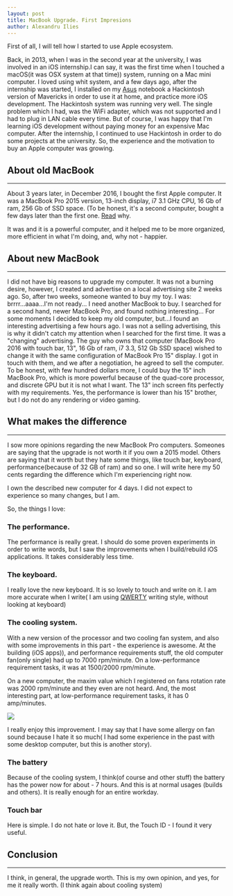 ```yaml
---
layout: post
title: MacBook Upgrade. First Impresions 
author: Alexandru Ilies
---
```



First of all, I will tell how I started to use Apple ecosystem.


Back, in 2013, when I was in the second year at the university, I was involved in an iOS internship.I can say, it was the first time when I touched a macOS(it was OSX system at that time)) system, running on a Mac mini computer. 
I loved using whit system, and a few days ago, after the internship was started, I installed on my [Asus](https://www.asus.com/Laptops/N53SV/) notebook a Hackintosh version of Mavericks in order to use it at home, and practice more iOS development. The Hackintosh system was running very well. The single problem which I had, was the WiFi adapter, which was not supported and I had to plug in LAN cable every time. But of course, I was happy that I'm learning iOS development without paying money for an expensive Mac computer. 
After the internship, I continued to use Hackintosh in order to do some projects at the university. So, the experience and the motivation to buy an Apple computer was growing. 

## About old MacBook 
-----
About 3 years later, in December 2016, I bought the first Apple computer.
It was a MacBook Pro 2015 version, 13-inch display, i7 3.1 GHz CPU, 16 Gb of ram, 256 Gb of SSD space. (To be honest, it's a second computer, bought a few days later than the first one. [Read](https://www.quora.com/Should-a-computer-science-student-get-a-13-or-15-inch-MacBook-Pro/answer/Alexandru-Ilie%C8%99?srid=SKYq) why. 

It was and it is a powerful computer, and it helped me to be more organized, more efficient in what I'm doing, and, why not - happier.

## About new MacBook
----- 
I did not have big reasons to upgrade my computer. It was not a burning desire, however, I created and advertise on a local advertising site 2 weeks ago. So, after two weeks, someone wanted to buy my toy. I was: brrrr...aaaa...I'm not ready... I need another MacBook to buy. I searched for a second hand, newer MacBook Pro, and found nothing interesting...
For some moments I decided to keep my old computer, but...I found an interesting advertising a few hours ago. I was not a selling advertising, this is why it didn't catch my attention when I searched for the first time. It was a "changing" advertising. The guy who owns that computer (MacBook Pro 2016 with touch bar, 13", 16 Gb of ram, i7 3.3, 512 Gb SSD space) wished to change it with the same configuration of MacBook Pro 15" display. I got in touch with them, and we after a negotiation, he agreed to sell the computer. To be honest, with few hundred dollars more, I could buy the 15" inch MacBook Pro, which is more powerful because of the quad-core processor, and discrete GPU but it is not what I want. The 13" inch screen fits perfectly with my requirements. 
Yes, the performance is lower than his 15" brother, but I do not do any rendering or video gaming. 

## What makes the difference
-----
I sow more opinions regarding the new MacBook Pro computers.
Someones are saying that the upgrade is not worth it if you own a 2015 model. Others are saying that it worth but they hate some things, like touch bar, keyboard, performance(because of 32 GB of ram) and so one.
I will write here my 50 cents regarding the difference which I'm experiencing right now.

I own the described new computer for 4 days. I did not expect to experience so many changes, but I am. 

So, the things I love:

### The performance.
The performance is really great. I should do some proven experiments in order to write words, but I saw the improvements when I build/rebuild iOS applications. It takes considerably less time.
### The keyboard.
I really love the new keyboard. It is so lovely to touch and write on it. I am more accurate when I write( I am using [QWERTY](http://www.typingstudy.com/lesson/1/part/1) writing style, without looking at keyboard)
### The cooling system.
With a new version of the processor and two cooling fan system, and also with some improvements in this part - the experience is awesome. At the building (iOS apps)), and performance requirements stuff, the old computer fan(only single) had up to 7000 rpm/minute. On a low-performance requirement tasks, it was at 1500/2000 rpm/minute. 
    
On a new computer, the maxim value which I registered on fans rotation rate was 2000 rpm/minute and they even are not heard. And, the most interesting part, at low-performance requirement tasks, it has 0 amp/minutes.
    
![](https://www.dropbox.com/s/tzk14frcpxg0qpv/Screen%20Shot%202018-01-11%20at%2011.09.31.png?raw=1)
    
I really enjoy this improvement. I may say that I have some allergy on fan sound because I hate it so much( I had some experience in the past with some desktop computer, but this is another story).

### The battery
Because of the cooling system, I think(of course and other stuff) the battery has the power now for about - 7 hours. And this is at normal usages (builds and others). It is really enough for an entire workday.
    
### Touch bar
Here is simple. I do not hate or love it. But, the Touch ID -  I found it very useful. 
    
## Conclusion
-----
I think, in general, the upgrade worth. This is my own opinion,     and yes, for me it really worth. (I think again about cooling system)

